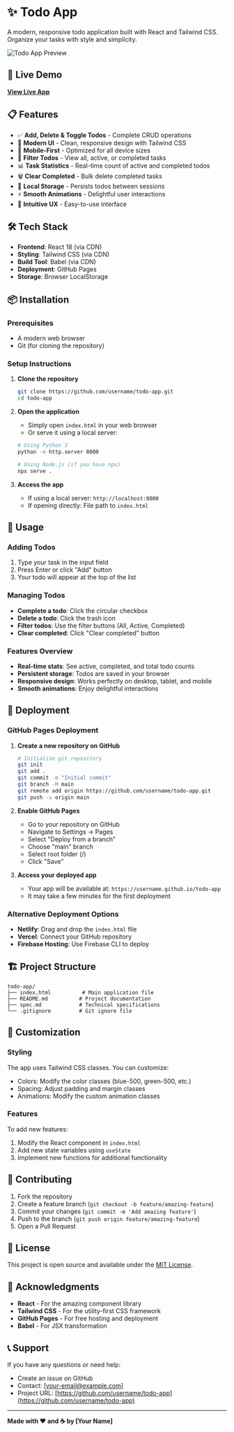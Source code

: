 # ✨ Todo App

A modern, responsive todo application built with React and Tailwind CSS. Organize your tasks with style and simplicity.

![Todo App Preview](https://via.placeholder.com/800x400/667eea/ffffff?text=Todo+App+Preview)

## 🚀 Live Demo

**[View Live App](https://username.github.io/todo-app)**

## 📋 Features

- ✅ **Add, Delete & Toggle Todos** - Complete CRUD operations
- 🎨 **Modern UI** - Clean, responsive design with Tailwind CSS
- 📱 **Mobile-First** - Optimized for all device sizes
- 🔄 **Filter Todos** - View all, active, or completed tasks
- 📊 **Task Statistics** - Real-time count of active and completed todos
- 🗑️ **Clear Completed** - Bulk delete completed tasks
- 💾 **Local Storage** - Persists todos between sessions
- ⚡ **Smooth Animations** - Delightful user interactions
- 🎯 **Intuitive UX** - Easy-to-use interface

## 🛠️ Tech Stack

- **Frontend**: React 18 (via CDN)
- **Styling**: Tailwind CSS (via CDN)
- **Build Tool**: Babel (via CDN)
- **Deployment**: GitHub Pages
- **Storage**: Browser LocalStorage

## 📦 Installation

### Prerequisites
- A modern web browser
- Git (for cloning the repository)

### Setup Instructions

1. **Clone the repository**
   ```bash
   git clone https://github.com/username/todo-app.git
   cd todo-app
   ```

2. **Open the application**
   - Simply open `index.html` in your web browser
   - Or serve it using a local server:
   ```bash
   # Using Python 3
   python -m http.server 8000
   
   # Using Node.js (if you have npx)
   npx serve .
   ```

3. **Access the app**
   - If using a local server: `http://localhost:8000`
   - If opening directly: File path to `index.html`

## 🎯 Usage

### Adding Todos
1. Type your task in the input field
2. Press Enter or click "Add" button
3. Your todo will appear at the top of the list

### Managing Todos
- **Complete a todo**: Click the circular checkbox
- **Delete a todo**: Click the trash icon
- **Filter todos**: Use the filter buttons (All, Active, Completed)
- **Clear completed**: Click "Clear completed" button

### Features Overview
- **Real-time stats**: See active, completed, and total todo counts
- **Persistent storage**: Todos are saved in your browser
- **Responsive design**: Works perfectly on desktop, tablet, and mobile
- **Smooth animations**: Enjoy delightful interactions

## 🚀 Deployment

### GitHub Pages Deployment

1. **Create a new repository on GitHub**
   ```bash
   # Initialize git repository
   git init
   git add .
   git commit -m "Initial commit"
   git branch -M main
   git remote add origin https://github.com/username/todo-app.git
   git push -u origin main
   ```

2. **Enable GitHub Pages**
   - Go to your repository on GitHub
   - Navigate to Settings → Pages
   - Select "Deploy from a branch"
   - Choose "main" branch
   - Select root folder (/)
   - Click "Save"

3. **Access your deployed app**
   - Your app will be available at: `https://username.github.io/todo-app`
   - It may take a few minutes for the first deployment

### Alternative Deployment Options

- **Netlify**: Drag and drop the `index.html` file
- **Vercel**: Connect your GitHub repository
- **Firebase Hosting**: Use Firebase CLI to deploy

## 🏗️ Project Structure

```
todo-app/
├── index.html          # Main application file
├── README.md          # Project documentation
├── spec.md            # Technical specifications
└── .gitignore         # Git ignore file
```

## 🎨 Customization

### Styling
The app uses Tailwind CSS classes. You can customize:
- Colors: Modify the color classes (blue-500, green-500, etc.)
- Spacing: Adjust padding and margin classes
- Animations: Modify the custom animation classes

### Features
To add new features:
1. Modify the React component in `index.html`
2. Add new state variables using `useState`
3. Implement new functions for additional functionality

## 🤝 Contributing

1. Fork the repository
2. Create a feature branch (`git checkout -b feature/amazing-feature`)
3. Commit your changes (`git commit -m 'Add amazing feature'`)
4. Push to the branch (`git push origin feature/amazing-feature`)
5. Open a Pull Request

## 📝 License

This project is open source and available under the [MIT License](LICENSE).

## 🙏 Acknowledgments

- **React** - For the amazing component library
- **Tailwind CSS** - For the utility-first CSS framework
- **GitHub Pages** - For free hosting and deployment
- **Babel** - For JSX transformation

## 📞 Support

If you have any questions or need help:
- Create an issue on GitHub
- Contact: [your-email@example.com]
- Project URL: [https://github.com/username/todo-app](https://github.com/username/todo-app)

---

**Made with ❤️ and ☕ by [Your Name]**
